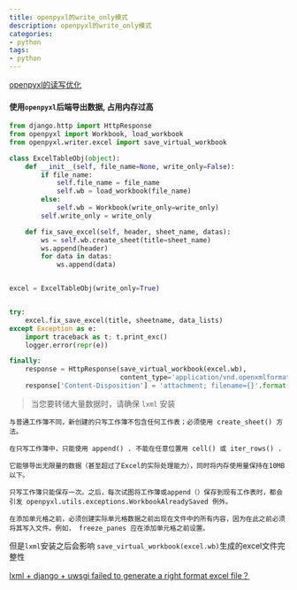 ```yaml
---
title: openpyxl的write_only模式   
description: openpyxl的write_only模式
categories: 
- python    
tags:
- python   
---
```


[openpyxl的读写优化](https://www.osgeo.cn/openpyxl/optimized.html)

#### 使用`openpyxl`后端导出数据, 占用内存过高

```python
from django.http import HttpResponse
from openpyxl import Workbook, load_workbook
from openpyxl.writer.excel import save_virtual_workbook

class ExcelTableObj(object):
    def __init__(self, file_name=None, write_only=False):
        if file_name:
            self.file_name = file_name
            self.wb = load_workbook(file_name)
        else:
            self.wb = Workbook(write_only=write_only)
        self.write_only = write_only

    def fix_save_excel(self, header, sheet_name, datas):
        ws = self.wb.create_sheet(title=sheet_name)
        ws.append(header)
        for data in datas:
            ws.append(data)


excel = ExcelTableObj(write_only=True)


try:
    excel.fix_save_excel(title, sheetname, data_lists)
except Exception as e:
    import traceback as t; t.print_exc()
    logger.error(repr(e))

finally:
    response = HttpResponse(save_virtual_workbook(excel.wb),
                            content_type='application/vnd.openxmlformats-officedocument.spreadsheetml.sheet')
    response['Content-Disposition'] = 'attachment; filename={}'.format(filename)

```

> 当您要转储大量数据时，请确保 `lxml` 安装


    与普通工作簿不同，新创建的只写工作簿不包含任何工作表；必须使用 create_sheet() 方法。
    
    在只写工作簿中，只能使用 append() . 不能在任意位置用 cell() 或 iter_rows() .
    
    它能够导出无限量的数据（甚至超过了Excel的实际处理能力），同时将内存使用量保持在10MB以下。
    
    只写工作簿只能保存一次。之后，每次试图将工作簿或append（）保存到现有工作表时，都会引发 openpyxl.utils.exceptions.WorkbookAlreadySaved 例外。
    
    在添加单元格之前，必须创建实际单元格数据之前出现在文件中的所有内容，因为在此之前必须将其写入文件。例如， freeze_panes 应在添加单元格之前设置。
    

但是`lxml`安装之后会影响 `save_virtual_workbook(excel.wb)`生成的excel文件完整性

[lxml + django + uwsgi failed to generate a right format excel file？](https://stackoverflow.com/questions/61935831/lxml-django-uwsgi-failed-to-generate-a-right-format-excel-file)